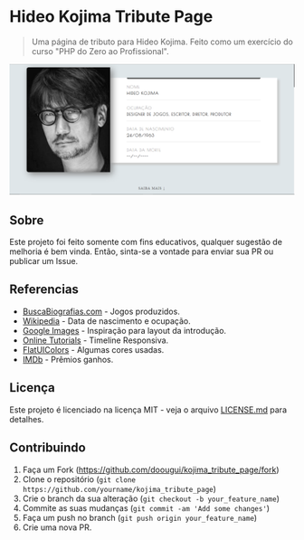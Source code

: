 # Hideo Kojima Tribute Page
> Uma página de tributo para Hideo Kojima. Feito como um exercício do curso "PHP do Zero ao Profissional".

![](header.png)

## Sobre

Este projeto foi feito somente com fins educativos, qualquer sugestão de melhoria é bem vinda. Então, sinta-se a vontade para enviar sua PR ou publicar um Issue.

## Referencias

- [BuscaBiografias.com](https://www.buscabiografias.com/biografia/verDetalle/10144/Hideo%20Kojima) - Jogos produzidos.
- [Wikipedia](https://pt.wikipedia.org/wiki/Hideo_Kojima) - Data de nascimento e ocupação.
- [Google Images](https://www.google.com/search?q=Steve+Jobs&safe=strict&source=lnms&tbm=isch&sa=X&ved=0ahUKEwjCpJHJh9viAhVzH7kGHaYJDOwQ_AUIECgB#imgrc=M8b19cIwJs8jzM) - Inspiração para layout da introdução.
- [Online Tutorials](https://youtu.be/X6aMWDDJlJg) - Timeline Responsiva.
- [FlatUIColors](https://flatuicolors.com/) - Algumas cores usadas.
- [IMDb](https://www.imdb.com/name/nm0463620/awards) - Prêmios ganhos.

## Licença

Este projeto é licenciado na licença MIT - veja o arquivo [LICENSE.md](LICENSE.md) para detalhes.

## Contribuindo

1. Faça um Fork (https://github.com/doougui/kojima_tribute_page/fork)
2. Clone o repositório (```git clone https://github.com/yourname/kojima_tribute_page```)
3. Crie o branch da sua alteração (```git checkout -b your_feature_name```)
4. Commite as suas mudanças (```git commit -am 'Add some changes'```)
5. Faça um push no branch (```git push origin your_feature_name```)
5. Crie uma nova PR. 